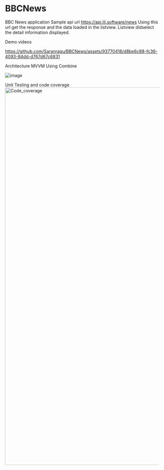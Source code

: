# BBCNews
BBC News application
Sample api url https://api.lil.software/news
Using this url get the response and the data loaded in the listview. Listview didselect the detail information displayed.

Demo videos


https://github.com/Saranragu/BBCNews/assets/93770418/d8be6c88-fc36-4093-84dd-d767d67c6831










Architecture
MVVM Using Combine

![image](https://github.com/Saranragu/iOSCodeTest/assets/93770418/cd190b03-a426-4658-98c7-a67b837782db)




Unit Testing and code coverage
<img width="1238" alt="Code_coverage" src="https://github.com/Saranragu/BBCNews/assets/93770418/2cf804e0-e144-4689-98cc-ed7d98a3f0aa">

